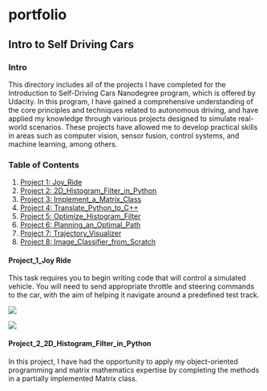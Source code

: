 # portfolio

## Intro to Self Driving Cars

### Intro 
This directory includes all of the projects I have completed for the Introduction to Self-Driving Cars Nanodegree program, which is offered by Udacity. 
In this program, I have gained a comprehensive understanding of the core principles and techniques related to autonomous driving, and have applied my knowledge through various projects designed to simulate real-world scenarios. 
These projects have allowed me to develop practical skills in areas such as computer vision, sensor fusion, control systems, and machine learning, among others.


### Table of Contents 
1. [Project 1: Joy_Ride](#project-1)
2. [Project 2: 2D_Histogram_Filter_in_Python](#project-2)
3. [Project 3: Implement_a_Matrix_Class](#project2)
4. [Project 4: Translate_Python_to_C++](#project3)
5. [Project 5: Optimize_Histogram_Filter](#project4)
6. [Project 6: Planning_an_Optimal_Path](#project5)
7. [Project 7: Trajectory_Visualizer](#project6)
8. [Project 8: Image_Classifier_from_Scratch](#project7)


#### <a name="project-1"></a>Project_1_Joy Ride
This task requires you to begin writing code that will control a simulated vehicle. 
You will need to send appropriate throttle and steering commands to the car, with the aim of helping it navigate around a predefined test track. 

![](https://github.com/Ali-RT/portfolio/blob//main/Project_1_Joy_Ride/ParallelParkingAnimation.gif)

![](https://github.com/Ali-RT/portfolio/blob/main/Project_1_Joy_Ride/ParallelParkingUnity.png)




#### <a name="project-2"></a>Project_2_2D_Histogram_Filter_in_Python
In this project, I have had the opportunity to apply my object-oriented programming and matrix mathematics expertise by completing the methods in a partially implemented Matrix class. 
